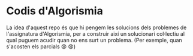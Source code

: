 # Codis d'Algorismia

La idea d'aquest repo és que hi pengem les solucions dels problemes de l'assignatura d'Algorismia, per a construir així un solucionari col·lectiu al qual puguem acudir quan no ens surt un problema. (Per exemple, quan s'acosten els parcials :anguished: :anguished:)

